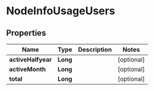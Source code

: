 # NodeInfoUsageUsers

## Properties
Name | Type | Description | Notes
------------ | ------------- | ------------- | -------------
**activeHalfyear** | **Long** |  |  [optional]
**activeMonth** | **Long** |  |  [optional]
**total** | **Long** |  |  [optional]
